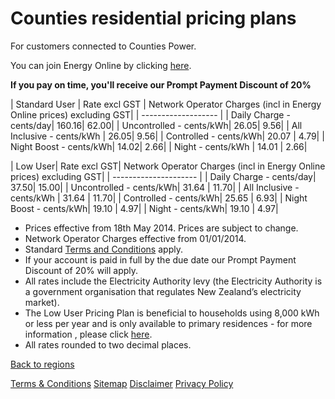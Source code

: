 # Counties residential pricing plans
For customers connected to Counties Power.

You can join Energy Online by clicking [here](http://www.energyonline.co.nz/Default.aspx?tabid=98).

**If you pay on time, you'll receive our Prompt Payment Discount of 20%**

| Standard User	| Rate excl GST	| Network Operator Charges (incl in Energy Online prices) excluding GST| 
| ------------------- | 
| Daily Charge - cents/day| 	160.16| 	62.00| 
| Uncontrolled - cents/kWh| 	26.05| 	9.56| 
| All Inclusive - cents/kWh	| 26.05| 	9.56| 
| Controlled - cents/kWh| 	20.07	| 4.79| 
| Night Boost - cents/kWh| 	14.02| 	2.66| 
| Night - cents/kWh	| 14.01	| 2.66| 
 

| Low User| 	Rate excl GST| 	Network Operator Charges (incl in Energy Online prices) excluding GST| 
| --------------------- | 
| Daily Charge - cents/day| 	37.50| 	15.00| 
| Uncontrolled - cents/kWh| 	31.64	| 11.70| 
| All Inclusive - cents/kWh	| 31.64	| 11.70| 
| Controlled - cents/kWh| 	25.65	| 6.93| 
| Night Boost - cents/kWh| 	19.10	| 4.97| 
| Night - cents/kWh| 	19.10	| 4.97| 
 

- Prices effective from 18th May 2014. Prices are subject to change.
- Network Operator Charges effective from 01/01/2014.
- Standard [Terms and Conditions](http://www.energyonline.co.nz/terms) apply.
- If your account is paid in full by the due date our Prompt Payment Discount of 20% will apply.
- All rates include the Electricity Authority levy (the Electricity Authority is a government organisation that regulates New Zealand’s electricity market).
- The Low User Pricing Plan is beneficial to households using 8,000 kWh or less per year and is only available to primary residences - for more information , please click [here](http://www.energyonline.co.nz/Default.aspx?tabid=148).
- All rates rounded to two decimal places.



[Back to regions](http://www.energyonline.co.nz/residential/pricing_plans/residential_electricity_pricing_plans)


[Terms & Conditions](http://www.energyonline.co.nz/terms)
[Sitemap](http://www.energyonline.co.nz/home/site_map)
[Disclaimer](http://www.energyonline.co.nz/home/site_map/disclaimer)
[Privacy Policy](http://www.energyonline.co.nz/home/site_map/privacy_policy)